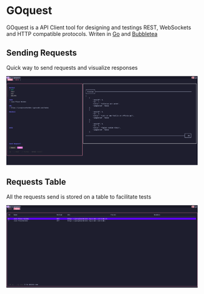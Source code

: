 # GOquest

GOquest is a API Client tool for designing and testings REST, WebSockets and HTTP compatible protocols. Writen in [Go](https://golang.org/) and [Bubbletea](https://github.com/charmbracelet/bubbletea)


## Sending Requests

Quick way to send requests and visualize responses 

![App Screenshot](./readme/main.png)


## Requests Table

All the requests send is stored on a table to facilitate tests 

![App Screenshot](./readme/table.png)
